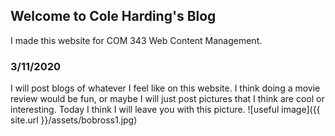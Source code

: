## Welcome to Cole Harding's Blog

I made this website for COM 343 Web Content Management.

### 3/11/2020

I will post blogs of whatever I feel like on this website. I think doing a movie review would be fun, or maybe I will just post pictures that I think are cool or interesting. Today I think I will leave you with this picture.
![useful image]({{ site.url }}/assets/bobross1.jpg)
